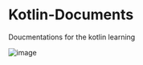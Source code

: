 # Kotlin-Documents
 Doucmentations for the kotlin learning
 
![image](https://user-images.githubusercontent.com/87520905/218060151-1afc2884-9367-4d35-b99b-81b605f1fd03.png)


